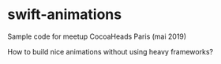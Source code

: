 # swift-animations

Sample code for meetup CocoaHeads Paris (mai 2019)

How to build nice animations without using heavy frameworks?
